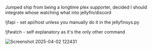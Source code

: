 Jumped ship from being a longtime plex supporter, decided I should integrate whose watching what into jellyfin/discord

!jfapi - set api/host unless you manually do it in the jellyfinsys.py

!jfwatch - self explanatory as it's the only other command

![Screenshot 2025-04-02 122431](https://github.com/user-attachments/assets/fd05eee2-6899-4a82-a1a3-84a4361bf2b4)
